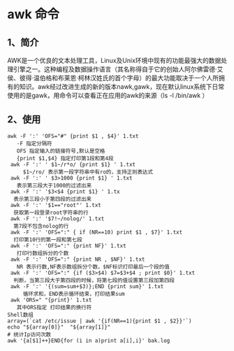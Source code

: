 # awk 命令

## 1、简介
AWK是一个优良的文本处理工具，Linux及Unix环境中现有的功能最强大的数据处理引擎之一。这种编程及数据操作语言（其名称得自于它的创始人阿尔佛雷德·艾侯、彼得·温伯格和布莱恩·柯林汉姓氏的首个字母）的最大功能取决于一个人所拥有的知识。awk经过改进生成的新的版本nawk,gawk，现在默认linux系统下日常使用的是gawk，用命令可以查看正在应用的awk的来源（ls -l /bin/awk ）

## 2、使用
```
awk -F ':' 'OFS="#" {print $1 , $4}' 1.txt
   -F 指定分隔符
   OFS 指定输入的链接符号,默认是空格
   {print $1,$4} 指定打印第1段和第4段
 awk -F ':' ' $1~/r*o/ {print $1} ' 1.txt
     $1~/ro/ 表示第一段字符串中有ro的，支持正则表达式
 awk -F ':' ' $3>1000 {print $1} ' 1.txt
   表示第三段大于1000的过滤出来
 awk -F ':' '$3<$4 {print $1} ' 1.tx
  表示第三段小于第四段的过滤出来
 awk -F ':' '$1=="root"' 1.txt
  获取第一段登录root字符串的行 
 awk -F ':' '$7!~/nolog/' 1.txt
  第7段不包含nolog的行
 awk -F ':' 'OFS=":" { if (NR==10) print $1 , $7}' 1.txt
  打印第10行的第一段和第七段
 awk -F ':' 'OFS=":" {print NF}' 1.txt 
   打印行数组拆分的个数 
 awk -F ':' 'OFS=":" {print NR , $NF}' 1.txt 
   NR 表示行数,NF表示数组拆分个数，$NF标识打印最后一个段的值
 awk -F ':' 'OFS=":" {if ($3>$4) $7=$3+$4 ; print $0}' 1.txt  
  判断，当第三段大于第四段的时候，将第七段的值设置第三段加第四段
 awk -F ':' '{(sum=sum+$3)};END {print sum}' 1.txt 
     循环求和，END表示循环结束，打印结果sum
 awk 'ORS=" "{print}' 1.txt 
   其中ORS指定 打印结果的换行符
Shell数组
array=(`cat /etc/issue | awk '{if(NR==1){print $1 , $2}}'`)
echo "${array[0]}"  "${array[1]}"
# 统计Ip访问次数
awk '{a[$1]++}END{for (i in a)print a[i],i}' bak.log
```